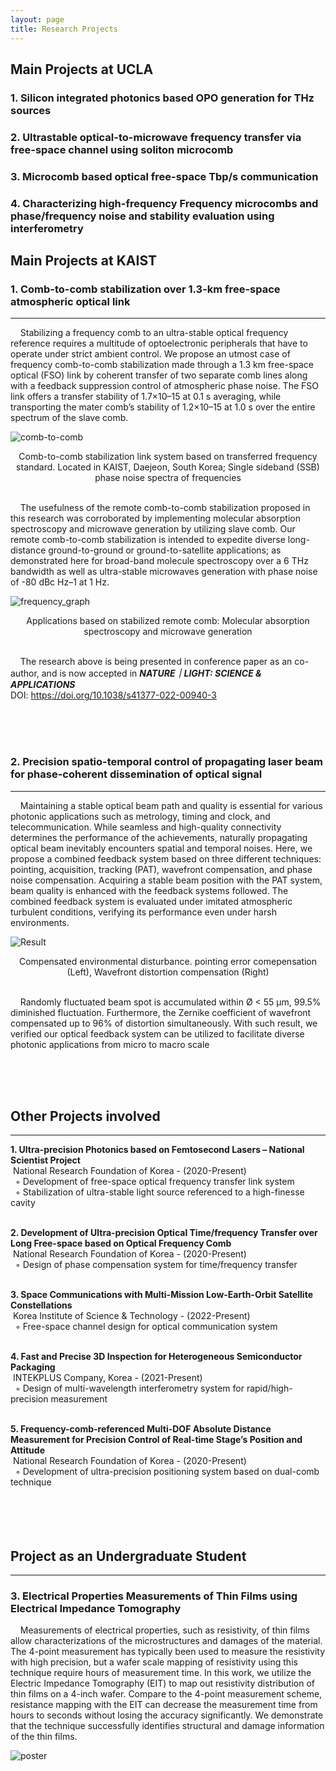 ```yaml
---
layout: page
title: Research Projects
---
```


## Main Projects at UCLA

### **1. Silicon integrated photonics based OPO generation for THz sources**

### **2. Ultrastable optical-to-microwave frequency transfer via free-space channel using soliton microcomb**

### **3. Microcomb based optical free-space Tbp/s communication**

### **4. Characterizing high-frequency Frequency microcombs and phase/frequency noise and stability evaluation using interferometry**




## Main Projects at KAIST

### **1. Comb-to-comb stabilization over 1.3-km free-space atmospheric optical link**
<hr/>

&nbsp;&nbsp;&nbsp;&nbsp;Stabilizing a frequency comb to an ultra-stable optical frequency reference requires a multitude of optoelectronic peripherals that have to operate under strict ambient control. We propose an utmost case of frequency comb-to-comb stabilization made through a 1.3 km free-space optical (FSO) link by coherent transfer of two separate comb lines along with a feedback suppression control of atmospheric phase noise. The FSO link offers a transfer stability of 1.7×10–15 at 0.1 s averaging, while transporting the mater comb’s stability of 1.2×10–15 at 1.0 s over the entire spectrum of the slave comb.


![comb-to-comb](https://ldongil.github.io/assets/map2.png)
<center>Comb-to-comb stabilization link system based on transferred frequency standard. Located in KAIST, Daejeon, South Korea; Single sideband (SSB) phase noise spectra of frequencies</center>
<br/>

&nbsp;&nbsp;&nbsp;&nbsp;The usefulness of the remote comb-to-comb stabilization proposed in this research was corroborated by implementing molecular absorption spectroscopy and microwave generation by utilizing slave comb. Our remote comb-to-comb stabilization is intended to expedite diverse long-distance ground-to-ground or ground-to-satellite applications; as demonstrated here for broad-band molecule spectroscopy over a 6 THz bandwidth as well as ultra-stable microwaves generation with phase noise of -80 dBc Hz–1 at 1 Hz.

![frequency_graph](https://ldongil.github.io/assets/frequency.png)
<center> Applications based on stabilized remote comb: Molecular absorption spectroscopy and microwave generation </center>
<br/>

&nbsp;&nbsp;&nbsp;&nbsp;The research above is being presented in conference paper as an co-author, and is now accepted in _**NATURE｜LIGHT: SCIENCE & APPLICATIONS**_<br/>
DOI: https://doi.org/10.1038/s41377-022-00940-3

<br/>
<br/>
<br/>

### **2. Precision spatio-temporal control of propagating laser beam for phase-coherent dissemination of optical signal**
<hr/>
&nbsp;&nbsp;&nbsp;&nbsp;Maintaining a stable optical beam path and quality is essential for various photonic applications such as metrology, timing and clock, and telecommunication. While seamless and high-quality connectivity determines the performance of the achievements, naturally propagating optical beam inevitably encounters spatial and temporal noises. Here, we propose a combined feedback system based on three different techniques: pointing, acquisition, tracking (PAT), wavefront compensation, and phase noise compensation. Acquiring a stable beam position with the PAT system, beam quality is enhanced with the feedback systems followed. The combined feedback system is evaluated under imitated atmospheric turbulent conditions, verifying its performance even under harsh environments. 

![Result](https://LDongIL.github.io/assets/result.png)
<center>Compensated environmental disturbance. pointing error comepensation (Left), Wavefront distortion compensation (Right)</center>
<br/>

&nbsp;&nbsp;&nbsp;&nbsp;Randomly fluctuated beam spot is accumulated within Ø < 55 μm, 99.5% diminished fluctuation. Furthermore, the Zernike coefficient of wavefront compensated up to 96% of distortion simultaneously. With such result, we verified our optical feedback system can be utilized to facilitate diverse photonic applications from micro to macro scale

<br/><br/><br/>

## Other Projects involved
<hr/>

**1.  Ultra-precision Photonics based on Femtosecond Lasers – National Scientist Project**<br/>
&nbsp;National Research Foundation of Korea - (2020-Present)<br/>
&nbsp;&nbsp;◦ Development of free-space optical frequency transfer link system<br/>
&nbsp;&nbsp;◦ Stabilization of ultra-stable light source referenced to a high-finesse cavity<br/>
<br/>

**2.  Development of Ultra-precision Optical Time/frequency Transfer over Long Free-space based on Optical Frequency Comb**<br/>
&nbsp;National Research Foundation of Korea - (2020-Present)<br/>
&nbsp;&nbsp;◦ Design of phase compensation system for time/frequency transfer<br/>
<br/>

**3. Space Communications with Multi-Mission Low-Earth-Orbit Satellite Constellations**<br/>
&nbsp;Korea Institute of Science & Technology - (2022-Present)<br/>
&nbsp;&nbsp;◦ Free-space channel design for optical communication system<br/>
<br/>

**4. Fast and Precise 3D Inspection for Heterogeneous Semiconductor Packaging**<br/>
&nbsp;INTEKPLUS Company, Korea - (2021-Present)<br/>
&nbsp;&nbsp;◦ Design of multi-wavelength interferometry system for rapid/high-precision measurement<br/>
<br/>

**5.  Frequency-comb-referenced Multi-DOF Absolute Distance Measurement for Precision Control of Real-time Stage’s Position and Attitude**<br/>
&nbsp;National Research Foundation of Korea - (2020-Present)<br/>
&nbsp;&nbsp;◦ Development of ultra-precision positioning system based on dual-comb technique<br/>
<br/>
<br/>
<br/>
<br/>


## Project as an Undergraduate Student
<hr/>

### **3. Electrical Properties Measurements of Thin Films using Electrical Impedance Tomography**
&nbsp;&nbsp;&nbsp;&nbsp;Measurements of electrical properties, such as resistivity, of thin films allow characterizations of the microstructures and damages of the material. The 4-point measurement has typically been used to measure the resistivity with high precision, but a wafer scale mapping of resistivity using this technique require hours of measurement time. In this work, we utilize the Electric Impedance Tomography (EIT) to map out resistivity distribution of thin films on a 4-inch wafer. Compare to the 4-point measurement scheme, resistance mapping with the EIT can decrease the measurement time from hours to seconds without losing the accuracy significantly. We demonstrate that the technique successfully identifies structural and damage information of the thin films.

![poster](https://LDongIL.github.io/assets/poster.jpg)
<br/><br/><br/>
